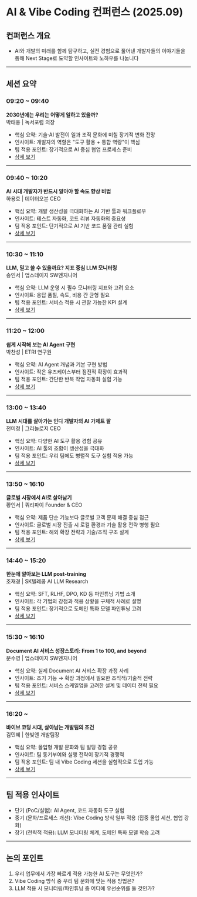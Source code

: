 # AI & Vibe Coding 컨퍼런스 (2025.09)

## 컨퍼런스 개요

- AI와 개발의 미래를 함께 탐구하고, 실전 경험으로 풀어낸 개발자들의 이야기들을 통해 Next Stage로 도약할 인사이트와 노하우를 나눕니다

---

## 세션 요약

### 09:20 ~ 09:40

**2030년에는 우리는 어떻게 일하고 있을까?**  
박태웅 | 녹서포럼 의장

- 핵심 요약: 기술·AI 발전이 일과 조직 문화에 미칠 장기적 변화 전망
- 인사이트: 개발자의 역할은 "도구 활용 + 통합 역량"이 핵심
- 팀 적용 포인트: 장기적으로 AI 중심 협업 프로세스 준비
- [상세 보기](sessions/01_future-of-work.md)

---

### 09:40 ~ 10:20

**AI 시대 개발자가 반드시 알아야 할 속도 향상 비법**  
하용호 | 데이터오븐 CEO

- 핵심 요약: 개발 생산성을 극대화하는 AI 기반 툴과 워크플로우
- 인사이트: 테스트 자동화, 코드 리뷰 자동화의 중요성
- 팀 적용 포인트: 단기적으로 AI 기반 코드 품질 관리 실험
- [상세 보기](sessions/02_speed-tips.md)

---

### 10:30 ~ 11:10

**LLM, 믿고 쓸 수 있을까요? 지표 중심 LLM 모니터링**  
송인서 | 업스테이지 SW엔지니어

- 핵심 요약: LLM 운영 시 필수 모니터링 지표와 고려 요소
- 인사이트: 응답 품질, 속도, 비용 간 균형 필요
- 팀 적용 포인트: 서비스 적용 시 관찰 가능한 KPI 설계
- [상세 보기](sessions/03_llm-monitoring.md)

---

### 11:20 ~ 12:00

**쉽게 시작해 보는 AI Agent 구현**  
박찬성 | ETRI 연구원

- 핵심 요약: AI Agent 개념과 기본 구현 방법
- 인사이트: 작은 유즈케이스부터 점진적 확장이 효과적
- 팀 적용 포인트: 간단한 반복 작업 자동화 실험 가능
- [상세 보기](sessions/04_ai-agent.md)

---

### 13:00 ~ 13:40

**LLM 시대를 살아가는 인디 개발자의 AI 가제트 팔**  
전미정 | 그리놀로지 CEO

- 핵심 요약: 다양한 AI 도구 활용 경험 공유
- 인사이트: AI 툴의 조합이 생산성을 극대화
- 팀 적용 포인트: 우리 팀에도 병렬적 도구 실험 적용 가능
- [상세 보기](sessions/05_ai-gadgets.md)

---

### 13:50 ~ 16:10

**글로벌 시장에서 AI로 살아남기**  
황인서 | 쿼리파이 Founder & CEO

- 핵심 요약: 제품 단순 기능보다 글로벌 고객 문제 해결 중심 접근
- 인사이트: 글로벌 시장 진출 시 로컬 환경과 기술 활용 전략 병행 필요
- 팀 적용 포인트: 해외 확장 전략과 기술/조직 구조 설계
- [상세 보기](sessions/06_global-ai-survival.md)

---

### 14:40 ~ 15:20

**한눈에 알아보는 LLM post-training**  
조재경 | SK텔레콤 AI LLM Research

- 핵심 요약: SFT, RLHF, DPO, KD 등 파인튜닝 기법 소개
- 인사이트: 각 기법의 강점과 적용 상황을 구체적 사례로 설명
- 팀 적용 포인트: 장기적으로 도메인 특화 모델 파인튜닝 고려
- [상세 보기](sessions/07_llm-post-training.md)

---

### 15:30 ~ 16:10

**Document AI 서비스 성장스토리: From 1 to 100, and beyond**  
문수영 | 업스테이지 SW엔지니어

- 핵심 요약: 실제 Document AI 서비스 확장 과정 사례
- 인사이트: 초기 기능 → 확장 과정에서 필요한 조직적/기술적 전략
- 팀 적용 포인트: 서비스 스케일업을 고려한 설계 및 데이터 전략 필요
- [상세 보기](sessions/08_document-ai.md)

---

### 16:20 ~

**바이브 코딩 시대, 살아남는 개발팀의 조건**  
김민혜 | 한빛앤 개발팀장

- 핵심 요약: 몰입형 개발 문화와 팀 빌딩 경험 공유
- 인사이트: 팀 동기부여와 실행 전략이 장기적 경쟁력
- 팀 적용 포인트: 팀 내 Vibe Coding 세션을 실험적으로 도입 가능
- [상세 보기](sessions/09_vibe-coding-team.md)

---

## 팀 적용 인사이트

- 단기 (PoC/실험): AI Agent, 코드 자동화 도구 실험
- 중기 (문화/프로세스 개선): Vibe Coding 방식 일부 적용 (집중 몰입 세션, 협업 강화)
- 장기 (전략적 적용): LLM 모니터링 체계, 도메인 특화 모델 학습 고려

---

## 논의 포인트

1. 우리 업무에서 가장 빠르게 적용 가능한 AI 도구는 무엇인가?
2. Vibe Coding 방식 중 우리 팀 문화에 맞는 적용 방법은?
3. LLM 적용 시 모니터링/파인튜닝 중 어디에 우선순위를 둘 것인가?
